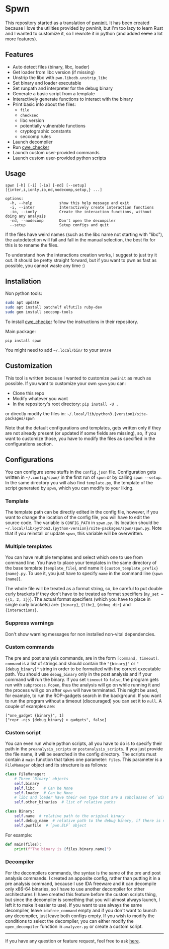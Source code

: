 # Spwn

This repository started as a translation of
[pwninit](https://github.com/io12/pwninit). It has been created because I
love the utilities provided by pwninit, but I'm too lazy to learn Rust and
I wanted to customize it, so I rewrote it in python (and added
~~some~~ a lot more features).

## Features
 * Auto detect files (binary, libc, loader)
 * Get loader from libc version (if missing)
 * Unstrip the libc with `pwn.libcdb.unstrip_libc`
 * Set binary and loader executable
 * Set runpath and interpreter for the debug binary
 * Generate a basic script from a template
 * Interactively generate functions to interact with the binary
 * Print basic info about the files:
   * `file`
   * `checksec`
   * libc version
   * potentially vulnerable functions
   * cryptographic constants
   * seccomp rules
 * Launch decompiler
 * Run [cwe_checker](https://github.com/fkie-cad/cwe_checker)
 * Launch custom user-provided commands
 * Launch custom user-provided python scripts

## Usage
```
spwn [-h] [-i] [-io] [-nd] [--setup] [{inter,i,ionly,io,nd,nodecomp,setup,} ...]

options:
  -h, --help            show this help message and exit
  -i, --inter           Interactively create interaction functions
  -io, --ionly          Create the interaction functions, without doing any analysis
  -nd, --nodecomp       Don't open the decompiler
  --setup               Setup configs and quit
```

If the files have weird names (such as the libc name not starting with
"libc"), the autodetection will fail and fall in the manual selection,
the best fix for this is to rename the files.

To understand how the interactions creation works, I suggest to just try
it out. It should be pretty straight forward, but if you want to pwn
as fast as possible, you cannot waste any time :)

## Installation
Non python tools:
```bash
sudo apt update
sudo apt install patchelf elfutils ruby-dev
sudo gem install seccomp-tools
```
To install [cwe_checker](https://github.com/fkie-cad/cwe_checker)
follow the instructions in their repository.

Main package:
```
pip install spwn
```
You might need to add `~/.local/bin/` to your `$PATH`

## Customization
This tool is written because I wanted to customize `pwninit` as much
as possible. If you want to customize your own `spwn` you can:
 - Clone this repo
 - Modify whatever you want
 - In the repository's root directory: `pip install -U .`

or directly modify the files in:
`~/.local/lib/python3.{version}/site-packages/spwn`

Note that the default configurations and templates, gets written
only if they are not already present (or updated if some fields
are missing), so, if you want to customize those, you have to
modify the files as specified in the configurations section.

## Configurations
You can configure some stuffs in the `config.json` file. Configuration
gets written in `~/.config/spwn/` in the first run of `spwn` or by
calling `spwn --setup`. In the same directory you will also find
`template.py`, the template of the script generated by `spwn`, which
you can modify to your liking.

### Template
The template path can be directly edited in the config file, however,
if you want to change the location of the config file, you will have to
edit the source code. The variable is `CONFIG_PATH` in `spwn.py`.
Its location should be
`~/.local/lib/python3.{python-version}/site-packages/spwn/spwn.py`.
Note that if you reinstall or update `spwn`, this variable will be
overwritten.

### Multiple templates
You can have multiple templates and select which one to use from command
line. You have to place your templates in the same directory of the base
template (`template_file`), and name it
`{custom_template_prefix}{name}.py`. To use it, you just have to specify
`name` in the command line (`spwn {name}`).

The whole file will be treated as a format string, so, be careful to put
double curly brackets if they don't have to be treated as format
specifiers (`my_set = {{1, 2, 3}}`). The actual format specifiers (which
you have to place in single curly brackets) are: `{binary}`, `{libc}`,
`{debug_dir}` and `{interactions}`.

### Suppress warnings
Don't show warning messages for non installed non-vital dependencies.

### Custom commands
The pre and post analysis commands, are in the form `[command, timeout]`.
`command` is a list of strings and should contain the `"{binary}"` or
`"{debug_binary}"` string in order to be formatted with the correct
executable path. You should use `debug_binary` only in the post analysis
and if your command will run the binary. If you set `timeout` to `false`,
the program gets run with `subprocess.Popen`, thus the analysis will go
on while running it and the process will go on after `spwn` will have
terminated. This might be used, for example, to run the ROP-gadgets
search in the background. If you want to run the program without a
timeout (discouraged) you can set it to `null`. A couple of examples are:
```
["one_gadget {binary}", 1]
["ropr -njs {debug_binary} > gadgets", false]
```

### Custom script
You can even run whole python scripts, all you have to do is to specify
their path in the `preanalysis_scripts` or `postanalysis_scripts`. If
you just provide the file name, it will be searched in the config
directory. The scripts must contain a `main` function that takes one
parameter: `files`. This parameter is a `FileManager` object and its
structure is as follows:
```python
class FileManager:
    # Three `Binary` objects
    self.binary
    self.libc    # Can be None
    self.loader  # Can be None
    # libc and loader have their own type that are a subclasses of `Binary`
    self.other_binaries  # list of relative paths

class Binary:
    self.name  # relative path to the original binary
    self.debug_name  # relative path to the debug binary, if there is none it is equal to `self.name`
    self.pwnfile  # `pwn.ELF` object
```
For example:
```python
def main(files):
    print(f"The binary is {files.binary.name}")
```

### Decompiler
For the decompilers commands, the syntax is the same of the pre and
post analysis commands. I created an apposite config, rather than
putting it in a pre analysis command, because I use IDA freeware
and it can decompile only x86-64 binaries, so I have to use another
decompiler for other architectures (I have created this feature
before the custom scripts thing, but since the decompiler is
something that you will almost always launch, I left it to make
it easier to use). If you want to use always the same decompiler,
leave `idafree_command` empty and if you don't want to launch any
decompiler, just leave both configs empty. If you wish to modify
the conditions to select the decompiler, you can either modify
the `open_decompiler` function in `analyzer.py` or create a
custom script.

---
If you have any question or feature request, feel free to ask
[here](https://github.com/MarcoMeinardi/spwn/issues).
